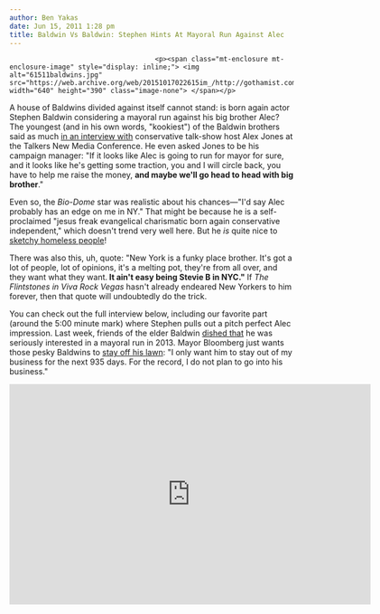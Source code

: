 ```yaml
---
author: Ben Yakas
date: Jun 15, 2011 1:28 pm
title: Baldwin Vs Baldwin: Stephen Hints At Mayoral Run Against Alec
---
```


	
										<p><span class="mt-enclosure mt-enclosure-image" style="display: inline;"> <img alt="61511baldwins.jpg" src="https://web.archive.org/web/20151017022615im_/http://gothamist.com/attachments/byakas/61511baldwins.jpg" width="640" height="390" class="image-none"> </span></p>

<p>A house of Baldwins divided against itself cannot stand: is born again actor Stephen Baldwin considering a mayoral run against his big brother Alec? The youngest (and in his own words, &quot;kookiest&quot;) of the Baldwin brothers said as much <a href="https://web.archive.org/web/20151017022615/http://www.prisonplanet.com/stephen-baldwin-may-run-against-alec-baldwin-for-nyc-mayor.html">in an interview with</a> conservative talk-show host Alex Jones at the Talkers New Media Conference. He even asked Jones to be his campaign manager: &quot;If it looks like Alec is going to run for mayor for sure, and it looks like he&apos;s getting some traction, you and I will circle back, you have to help me raise the money, <strong>and maybe we&apos;ll go head to head with big brother</strong>.&quot;</p>

<p>Even so, the <em>Bio-Dome</em> star was realistic about his chances&#x2014;&quot;I&apos;d say Alec probably has an edge on me in NY.&quot; That might be because he is a self-proclaimed &quot;jesus freak evangelical charismatic born again conservative independent,&quot; which doesn&apos;t trend very well here. But he <em>is</em> quite nice to <a href="https://web.archive.org/web/20151017022615/http://gothamist.com/2009/07/09/stephen_baldwins_house_guest_arrest.php">sketchy homeless people</a>! </p>

<p>There was also this, uh, quote: &quot;New York is a funky place brother. It&apos;s got a lot of people, lot of opinions, it&apos;s a melting pot, they&apos;re from all over, and they want what they want.<strong> It ain&apos;t easy being Stevie B in NYC.&quot;</strong> If <em>The Flintstones in Viva Rock Vegas</em> hasn&apos;t already endeared New Yorkers to him forever, then that quote will undoubtedly do the trick.</p>

<p>You can check out the full interview below, including our favorite part (around the 5:00 minute mark) where Stephen pulls out a pitch perfect Alec impression. Last week, friends of the elder Baldwin <a href="https://web.archive.org/web/20151017022615/http://gothamist.com/2011/06/08/will_alec_baldwin_go_from_30_rock_t.php">dished that</a> he was seriously interested in a mayoral run in 2013. Mayor Bloomberg just wants those pesky Baldwins to <a href="https://web.archive.org/web/20151017022615/http://gothamist.com/2011/06/11/mayor_bloomberg_is_warily_supportiv.php">stay off his lawn</a>: &quot;I only want him to stay out of my business for the next 935 days. For the record, I do not plan to go into his business.&quot;</p>

<p><iframe width="640" height="390" src="https://web.archive.org/web/20151017022615if_/http://www.youtube.com/embed/XKnWeYy27JU" frameborder="0" allowfullscreen></iframe></p>					
										
									
				